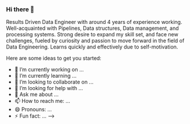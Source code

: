 ### Hi there 👋

 Results Driven Data Engineer with around 4 years of experience working. Well-acquainted with Pipelines, Data structures, Data management, and processing systems. Strong desire to expand my skill set, and face new challenges, fueled by curiosity and passion to move forward in the field of Data Engineering. Learns quickly and effectively due to self-motivation.

Here are some ideas to get you started:

- 🔭 I’m currently working on ...
- 🌱 I’m currently learning ...
- 👯 I’m looking to collaborate on ...
- 🤔 I’m looking for help with ...
- 💬 Ask me about ...
- 📫 How to reach me: ...
- 😄 Pronouns: ...
- ⚡ Fun fact: ...
-->
